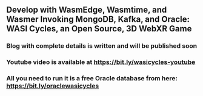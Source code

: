 ## Develop with WasmEdge, Wasmtime, and Wasmer Invoking MongoDB, Kafka, and Oracle: WASI Cycles, an Open Source, 3D WebXR Game

### Blog with complete details is written and will be published soon

### Youtube video is available at https://bit.ly/wasicycles-youtube

### All you need to run it is a free Oracle database from here: https://bit.ly/oraclewasicycles